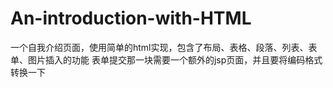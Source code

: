 # An-introduction-with-HTML
一个自我介绍页面，使用简单的html实现，包含了布局、表格、段落、列表、表单、图片插入的功能
表单提交那一块需要一个额外的jsp页面，并且要将编码格式转换一下
